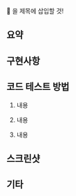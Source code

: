 :twisted_rightwards_arrows:  을 제목에 삽입할 것!

## 요약

## 구현사항

## 코드 테스트 방법

1. 내용

2. 내용

3. 내용

## 스크린샷

## 기타
